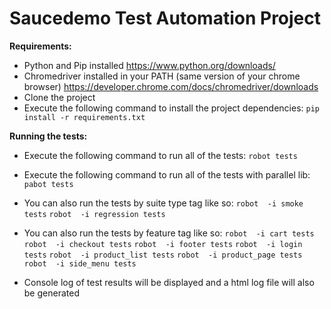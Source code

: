 # Saucedemo Test Automation Project

**Requirements:**
- Python and Pip installed  https://www.python.org/downloads/
- Chromedriver installed in your PATH (same version of your chrome browser)   https://developer.chrome.com/docs/chromedriver/downloads
- Clone the project
- Execute the following command to install the project dependencies: 
`pip install -r requirements.txt`

**Running the tests:**
- Execute the following command to run all of the tests: `robot tests`
- Execute the following command to run all of the tests with parallel lib: `pabot tests`
- You can also run the tests by suite type tag like so:
`robot  -i smoke tests`
`robot  -i regression tests`

- You can also run the tests by feature tag like so:
`robot  -i cart tests`
`robot  -i checkout tests`
`robot  -i footer tests`
`robot  -i login tests`
`robot  -i product_list tests`
`robot  -i product_page tests`
`robot  -i side_menu tests`
- Console log of test results will be displayed and a html log file will also be generated
